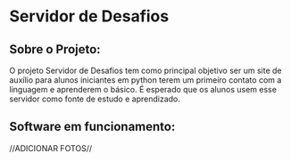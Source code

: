 # Servidor de Desafios

## Sobre o Projeto:

O projeto Servidor de Desafios tem como principal objetivo ser um site de auxílio para alunos iniciantes em python terem um primeiro contato com a linguagem e aprenderem o básico.
É esperado que os alunos usem esse servidor como fonte de estudo e aprendizado.

## Software em funcionamento:

//ADICIONAR FOTOS//